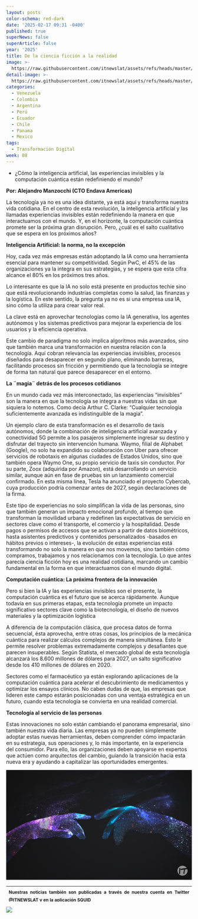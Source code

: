 ```yaml
---
layout: posts
color-schema: red-dark
date: '2025-02-17 09:31 -0400'
published: true
superNews: false
superArticle: false
year: '2025'
title: De la ciencia ficción a la realidad
image: >-
  https://raw.githubusercontent.com/itnewslat/assets/refs/heads/master/img/540x320/Manos-IA-p.jpg
detail-image: >-
  https://raw.githubusercontent.com/itnewslat/assets/refs/heads/master/img/1024x680/Manos-IA-g.jpg
categories:
  - Venezuela
  - Colombia
  - Argentina
  - Perú
  - Ecuador
  - Chile
  - Panama
  - Mexico
tags:
  - Transformación Digital
week: 08
---
```

- ¿Cómo la inteligencia artificial, las experiencias invisibles y la computación cuántica están redefiniendo el mundo?

**Por: Alejandro Manzocchi (CTO Endava Americas)**   

La tecnología ya no es una idea distante, ya está aquí y transforma nuestra vida cotidiana. En el centro de esta revolución, la inteligencia artificial y las llamadas experiencias invisibles están redefiniendo la manera en que interactuamos con el mundo. Y, en el horizonte, la computación cuántica promete ser la próxima gran disrupción.
Pero, ¿cuál es el salto cualitativo que se espera en los próximos años? 
 
**Inteligencia Artificial: la norma, no la excepción**
 
Hoy, cada vez más empresas están adoptando la IA como una herramienta esencial para mantener su competitividad. Según PwC, el 45% de las organizaciones ya la integra en sus estrategias, y se espera que esta cifra alcance el 80% en los próximos tres años. 

Lo interesante es que la IA no solo está presente en productos techie sino que está revolucionando industrias completas como la salud, las finanzas y la logística. En este sentido, la pregunta ya no es si una empresa usa IA, sino cómo la utiliza para crear valor real. 

La clave está en aprovechar tecnologías como la IA generativa, los agentes autónomos y los sistemas predictivos para mejorar la experiencia de los usuarios y la eficiencia operativa.

Este cambio de paradigma no solo implica algoritmos más avanzados, sino que también marca una transformación en nuestra relación con la tecnología. Aquí cobran relevancia las experiencias invisibles, procesos diseñados para desaparecer en segundo plano, eliminando barreras, facilitando procesos sin fricción y permitiendo que la tecnología se integre de forma tan natural que parece desaparecer en el entorno.
 
**La ¨magia¨ detrás de los procesos cotidianos**

En un mundo cada vez más interconectado, las experiencias “invisibles” son la manera en que la tecnología se integra a nuestras vidas sin que siquiera lo notemos. Como decía Arthur C. Clarke: “Cualquier tecnología suficientemente avanzada es indistinguible de la magia”.  

Un ejemplo claro de esta transformación es el desarrollo de taxis autónomos, donde la combinación de inteligencia artificial avanzada y conectividad 5G permite a los pasajeros simplemente ingresar su destino y disfrutar del trayecto sin intervención humana. Waymo, filial de Alphabet (Google), no solo ha expandido su colaboración con Uber para ofrecer servicios de robotaxis en algunas ciudades de Estados Unidos, sino que también opera Waymo One, su propio servicio de taxis sin conductor. Por su parte, Zoox (adquirida por Amazon), está desarrollando un servicio similar, aunque aún en fase de pruebas sin un lanzamiento comercial confirmado. En esta misma línea, Tesla ha anunciado el proyecto Cybercab, cuya producción podría comenzar antes de 2027, según declaraciones de la firma.

Este tipo de experiencias no solo simplifican la vida de las personas, sino que también generan un impacto emocional profundo, al tiempo que transforman la movilidad urbana y redefinen las expectativas de servicio en sectores clave como el transporte, el comercio y la hospitalidad. Desde pagos o permisos de accesos que se activan a partir de datos biométricos, hasta asistentes predictivos y contenidos personalizados -basados en hábitos previos o intereses-, la evolución de estas experiencias está transformando no solo la manera en que nos movemos, sino también cómo compramos, trabajamos y nos relacionamos con la tecnología. Lo que antes parecía ciencia ficción hoy es una realidad cotidiana, marcando un cambio fundamental en la forma en que interactuamos con el mundo digital.

**Computación cuántica: La próxima frontera de la innovación**
 
Pero si bien la IA y las experiencias invisibles son el presente, la computación cuántica es el futuro que se acerca rápidamente. Aunque todavía en sus primeras etapas, esta tecnología promete un impacto significativo sectores clave como la biotecnología, el diseño de nuevos materiales y la optimización logística

A diferencia de la computación clásica, que procesa datos de forma secuencial, ésta aprovecha, entre otras cosas, los principios de la mecánica cuántica para realizar cálculos complejos de manera simultánea. Esto le permite resolver problemas extremadamente complejos y desafiantes que parecen insuperables.  Según Statista, el mercado global de esta tecnología alcanzará los 8.600 millones de dólares para 2027, un salto significativo desde los 410 millones de dólares en 2020.  

Sectores como el farmacéutico ya están explorando aplicaciones de la computación cuántica para acelerar el descubrimiento de medicamentos y optimizar los ensayos clínicos. No caben dudas de que, las empresas que lideren este campo estarán posicionadas con una ventaja estratégica en un futuro, cuando esta tecnología se convierta en una realidad comercial.

**Tecnología al servicio de las personas**

Estas innovaciones no solo están cambiando el panorama empresarial, sino también nuestra vida diaria. Las empresas ya no pueden simplemente adoptar estas nuevas herramientas, deben comprender cómo impactarán en su estrategia, sus operaciones y, lo más importante, en la experiencia del consumidor. 
Para ello, las organizaciones deben apoyarse en expertos que actúen como arquitectos del cambio, guiando la transición hacia esta nueva era y ayudando a capitalizar las oportunidades emergentes. 

![](https://raw.githubusercontent.com/itnewslat/assets/refs/heads/master/img/540x320/Manos-IA-p.jpg)

<table style="height: 42px;" width="569">
<tbody>
<tr>
<td style="text-align: justify;"><sub><strong>Nuestras noticias también son publicadas a través de nuestra cuenta en Twitter <a href="https://twitter.com/itnewslat?lang=es">@ITNEWSLAT</a> y en la aplicación <a href="https://squidapp.co/en/">SQUID</a></strong></sub></td>
</tr>
</tbody>
</table>

<img src="https://tracker.metricool.com/c3po.jpg?hash=56f88a41e39ab42c063cc51676587a04"/>